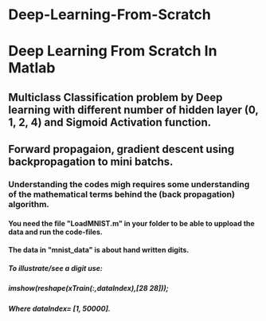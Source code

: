 # Deep-Learning-From-Scratch 
# Deep Learning From Scratch In Matlab
## Multiclass Classification problem by Deep learning with different number of hidden layer (0, 1, 2, 4) and Sigmoid Activation function.
## Forward propagaion, gradient descent using backpropagation to mini batchs.
### Understanding the codes migh requires some understanding of the mathematical terms behind the (back propagation) algorithm.
#### You need the file "LoadMNIST.m" in your folder to be able to uppload the data and run the code-files.
#### The data in "mnist_data" is about hand written digits.
##### To illustrate/see a digit use: 
##### imshow(reshape(xTrain(:,dataIndex),[28 28]));  
##### Where dataIndex= [1, 50000].
